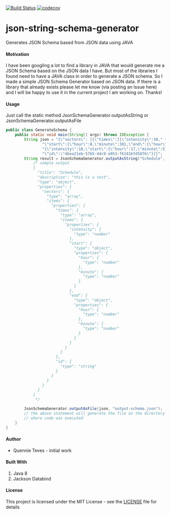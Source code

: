 [![Build Status](https://travis-ci.org/simplymequeeny/json-string-schema-generator.svg?branch=master)](https://travis-ci.org/simplymequeeny/json-string-schema-generator)
[![codecov](https://codecov.io/gh/simplymequeeny/json-string-schema-generator/branch/master/graph/badge.svg)](https://codecov.io/gh/simplymequeeny/json-string-schema-generator)

# json-string-schema-generator
Generates JSON Schema based from JSON data using JAVA

#### Motivation
I have been googling a lot to find a library in JAVA that would generate me a JSON Schema based on the JSON data I have.  But most of the libraries I found need to have a JAVA class in order to generate a JSON schema.  So I made a simple JSON Schema Generator based on JSON data.  If there is a library that already exists please let me know (via posting an Issue here)  and I will be happy to use it in the current project I am working on.  Thanks!

#### Usage
Just call the static method JsonSchemaGenerator.outputAsString or JsonSchemaGenerator.outputAsFile
```java
public class GenerateSchema {
    public static void main(String[] args) throws IOException {
        String json = "{\"sectors\": [{\"times\":[{\"intensity\":30," +
                "\"start\":{\"hour\":8,\"minute\":30},\"end\":{\"hour\":17,\"minute\":0}}," +
                "{\"intensity\":10,\"start\":{\"hour\":17,\"minute\":5},\"end\":{\"hour\":23,\"minute\":55}}]," +
                "\"id\":\"dbea21eb-57b5-44c9-a953-f61816fd5876\"}]}";
        String result = JsonSchemaGenerator.outputAsString("Schedule", "this is a test", json);
            /* sample output
            {
              "title": "Schedule",
              "description": "this is a test",
              "type": "object",
              "properties": {
                "sectors": {
                  "type": "array",
                  "items": {
                    "properties": {
                      "times": {
                        "type": "array",
                        "items": {
                          "properties": {
                            "intensity": {
                              "type": "number"
                            },
                            "start": {
                              "type": "object",
                              "properties": {
                                "hour": {
                                  "type": "number"
                                },
                                "minute": {
                                  "type": "number"
                                }
                              }
                            },
                            "end": {
                              "type": "object",
                              "properties": {
                                "hour": {
                                  "type": "number"
                                },
                                "minute": {
                                  "type": "number"
                                }
                              }
                            }
                          }
                        }
                      },
                      "id": {
                        "type": "string"
                      }
                    }
                  }
                }
              }
            }
             */

        JsonSchemaGenerator.outputAsFile(json, "output-schema.json");
        // the above statement will generate the file on the directory 
        // where code was executed
    }
}
```
#### Author
* Quennie Teves - initial work 

#### Built With
1. Java 8
1. Jackson Databind 

#### License
This project is licensed under the MIT License - see the [LICENSE](/LICENSE) file for details
